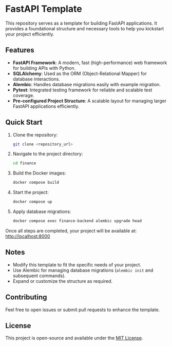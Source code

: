 # FastAPI Template

This repository serves as a template for building FastAPI applications. It provides a foundational structure and
necessary tools to help you kickstart your project efficiently.

## Features

- **FastAPI Framework**: A modern, fast (high-performance) web framework for building APIs with Python.
- **SQLAlchemy**: Used as the ORM (Object-Relational Mapper) for database interactions.
- **Alembic**: Handles database migrations easily with example migration.
- **Pytest**: Integrated testing framework for reliable and scalable test coverage.
- **Pre-configured Project Structure**: A scalable layout for managing larger FastAPI applications efficiently.

## Quick Start

1. Clone the repository:
   ```bash
   git clone <repository_url>
   ```
2. Navigate to the project directory:
   ```bash
   cd finance
   ```
3. Build the Docker images:
   ```bash
   docker compose build
   ```
4. Start the project:
   ```bash
   docker compose up
   ```
5. Apply database migrations:
   ```bash
   docker compose exec finance-backend alembic upgrade head
   ```
   
Once all steps are completed, your project will be available at:  
[http://localhost:8000](http://localhost:8000)

## Notes

- Modify this template to fit the specific needs of your project.
- Use Alembic for managing database migrations (`alembic init` and subsequent commands).
- Expand or customize the structure as required.

## Contributing

Feel free to open issues or submit pull requests to enhance the template.

## License

This project is open-source and available under the [MIT License](LICENSE).
